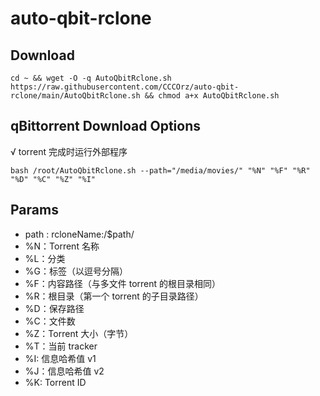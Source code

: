 # auto-qbit-rclone
## Download
```
cd ~ && wget -O -q AutoQbitRclone.sh https://raw.githubusercontent.com/CCCOrz/auto-qbit-rclone/main/AutoQbitRclone.sh && chmod a+x AutoQbitRclone.sh
```
## qBittorrent Download Options
√ torrent 完成时运行外部程序
```
bash /root/AutoQbitRclone.sh --path="/media/movies/" "%N" "%F" "%R" "%D" "%C" "%Z" "%I"
```
## Params
- path : rcloneName:/$path/
- %N：Torrent 名称
- %L：分类
- %G：标签（以逗号分隔）
- %F：内容路径（与多文件 torrent 的根目录相同）
- %R：根目录（第一个 torrent 的子目录路径）
- %D：保存路径
- %C：文件数
- %Z：Torrent 大小（字节）
- %T：当前 tracker
- %I: 信息哈希值 v1
- %J：信息哈希值 v2
- %K: Torrent ID


